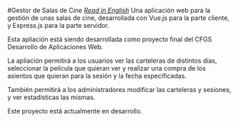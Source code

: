 #Gestor de Salas de Cine
*[Read in English](README.md)*
Una aplicación web para la gestión de unas salas de cine, desarrollada con Vue.js para la parte cliente, y Express.js para la parte servidor.

Esta apliación está siendo desarrollada como proyecto final del CFGS Desarrollo de Aplicaciones Web.

La apliación permitirá a los usuarios ver las carteleras de distintos días,  seleccionar la película que quieran ver y realizar una compra de los asientos que quieran para la sesión y la fecha especificadas.

También permitirá a los administradores modificar las carteleras y sesiones, y ver estadísticas las mismas.

Este proyecto está actualmente en desarrollo.
